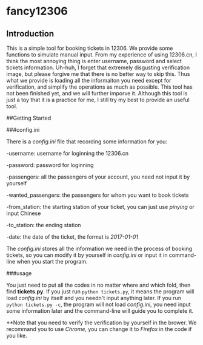 # fancy12306

## Introduction

This is a simple tool for booking tickets in 12306. We provide some functions to simulate manual input. From my experience of 
using 12306.cn, I think the most annoying thing is enter username, password and select tickets information. Uh-huh, I forget that 
extremely disgusting verification image, but please forgive me that there is no better way to skip this. Thus what we provide 
is loading all the informaiton you need except for verification, and simplify the operations as much as possible. This tool 
has not been finished yet, and we will further imporve it. Although this tool is just a toy that it is a practice for me, I still 
try my best to provide an useful tool.

##Getting Started

###config.ini

There is a *config.ini* file that recording some information for you:

-username: username for loginning the 12306.cn

-password: password for loginning

-passengers: all the passengers of your account, you need not input it by yourself

-wanted_passengers: the passengers for whom you want to book tickets

-from_station: the starting station of your ticket, you can just use *pinying* or input Chinese

-to_station: the ending station

-date: the date of the ticket, the format is *2017-01-01*

The *config.ini* stores all the information we need in the process of booking tickets, so you can modify it by yourself 
in *config.ini* or input it in command-line when you start the program.

###usage

You just need to put all the codes in no matter where and which fold, then find **tickets.py**. 
If you just run `python tickets.py`, it means the program will load *config.ini* by itself and you needn't input anything later. 
If you run `python tickets.py -c`, the program will not load *config.ini*, you need input some information later 
and the command-line will guide you to complete it.

**Note that you need to verify the verification by yourself in the brower. We recommand you to use *Chrome*, 
you can change it to *Firefox* in the code if you like.